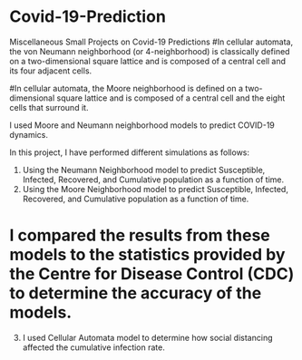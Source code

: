 # Covid-19-Prediction
Miscellaneous Small Projects on Covid-19 Predictions
#In cellular automata, the von Neumann neighborhood (or 4-neighborhood) is classically defined on a two-dimensional square lattice and is composed of a central cell and its four adjacent cells. 

#In cellular automata, the Moore neighborhood is defined on a two-dimensional square lattice and is composed of a central cell and the eight cells that surround it.

I used Moore and Neumann neighborhood models to predict COVID-19 dynamics.  

In this project, I have performed different simulations as follows:

1. Using the Neumann Neighborhood model to predict Susceptible, Infected, Recovered, and Cumulative population as a function of time.
2. Using the Moore Neighborhood model to predict Susceptible, Infected, Recovered, and Cumulative population as a function of time.
# I compared the results from these models to the statistics provided by the Centre for Disease Control (CDC) to determine the accuracy of the models.

3. I used Cellular Automata model to determine how social distancing affected the cumulative infection rate.
